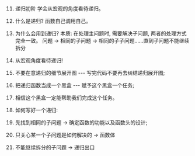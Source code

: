 11. 递归初阶
学会从宏观的角度看待递归。

1. 什么是递归?
函数自己调用自己。

2. 为什么会用到递归?
本质: 在处理主问题时, 需要解决子问题, 两者的处理方式完全一致。
问题 -> 相同的子问题 -> 相同的子子问题……直到子问题不能继续拆分

3. 从宏观角度看待递归!
1. 不要在意递归的细节展开图 --- 写完代码不要再去纠结递归展开图;
2. 把递归函数当成一个黑盒 --- 赋予这个黑盒一个任务;
3. 相信这个黑盒一定能帮助我们完成这个任务。

4. 如何写好一个递归:
1. 先找到相同的子问题 -> 确定函数的功能以及函数头的设计;
2. 只关心某一个子问题是如何解决的 -> 函数体
3. 不能继续拆分的子问题 -> 递归出口